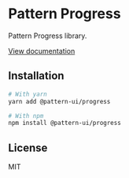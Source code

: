 # Pattern Progress

Pattern Progress library.

[View documentation](https://pattern.icu/)

## Installation

```sh
# With yarn
yarn add @pattern-ui/progress

# With npm
npm install @pattern-ui/progress
```

## License

MIT
